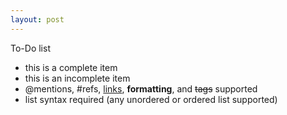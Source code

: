 ```yaml
---
layout: post
---
```


To-Do list
- this is a complete item
- this is an incomplete item
- @mentions, #refs, [links](), **formatting**, and <del>tags</del> supported
- list syntax required (any unordered or ordered list supported)
